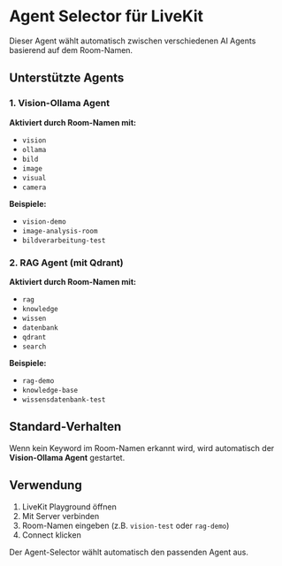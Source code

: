 # Agent Selector für LiveKit

Dieser Agent wählt automatisch zwischen verschiedenen AI Agents basierend auf dem Room-Namen.

## Unterstützte Agents

### 1. Vision-Ollama Agent
**Aktiviert durch Room-Namen mit:**
- `vision`
- `ollama`
- `bild`
- `image`
- `visual`  
- `camera`

**Beispiele:** 
- `vision-demo`
- `image-analysis-room`
- `bildverarbeitung-test`

### 2. RAG Agent (mit Qdrant)
**Aktiviert durch Room-Namen mit:**
- `rag`
- `knowledge`
- `wissen`
- `datenbank`
- `qdrant`
- `search`

**Beispiele:**
- `rag-demo`
- `knowledge-base`
- `wissensdatenbank-test`

## Standard-Verhalten

Wenn kein Keyword im Room-Namen erkannt wird, wird automatisch der **Vision-Ollama Agent** gestartet.

## Verwendung

1. LiveKit Playground öffnen
2. Mit Server verbinden
3. Room-Namen eingeben (z.B. `vision-test` oder `rag-demo`)
4. Connect klicken

Der Agent-Selector wählt automatisch den passenden Agent aus.
